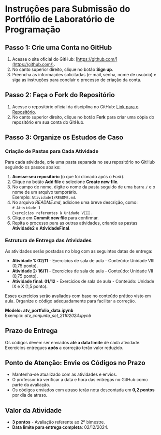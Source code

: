 # Instruções para Submissão do Portfólio de Laboratório de Programação

## Passo 1: Crie uma Conta no GitHub
1. Acesse o site oficial do GitHub: [https://github.com/](https://github.com/).
2. No canto superior direito, clique no botão **Sign up**.
3. Preencha as informações solicitadas (e-mail, senha, nome de usuário) e siga as instruções para concluir o processo de criação da conta.

## Passo 2: Faça o Fork do Repositório
1. Acesse o repositório oficial da disciplina no GitHub: [Link para o Repositório](https://github.com/gnrochabr/ENG_20242/).
2. No canto superior direito, clique no botão **Fork** para criar uma cópia do repositório em sua conta do GitHub.

## Passo 3: Organize os Estudos de Caso

### Criação de Pastas para Cada Atividade
Para cada atividade, crie uma pasta separada no seu repositório no GitHub seguindo os passos abaixo:

1. **Acesse seu repositório** (o que foi clonado após o *Fork*).
2. Clique no botão **Add file** e selecione **Create new file**.
3. No campo de nome, digite o nome da pasta seguido de uma barra `/` e o nome de um arquivo temporário.  
   Exemplo: `Atividade1/README.md`.
4. No arquivo *README.md*, adicione uma breve descrição, como:  
   `# Atividade 1`  
   `Exercícios referentes à Unidade VIII.`
5. Clique em **Commit new file** para confirmar.
6. Repita o processo para as outras atividades, criando as pastas **Atividade2** e **AtividadeFinal**.

### Estrutura de Entrega das Atividades
As atividades serão postadas no blog com as seguintes datas de entrega:
- **Atividade 1: 02/11** - Exercícios de sala de aula - Conteúdo: Unidade VIII (0,75 ponto).
- **Atividade 2: 16/11** - Exercícios de sala de aula - Conteúdo: Unidade VII (0,75 ponto). 
- **Atividade final: 01/12** - Exercícios de sala de aula - Conteúdo: Unidade IX e X (1,5 ponto).

Esses exercícios serão avaliados com base no conteúdo prático visto em aula. Organize o código adequadamente para facilitar a correção.

**Modelo:** **atv_portfolio_data.ipynb**  
Exemplo: *atv_conjunto_set_21102024.ipynb*

## Prazo de Entrega
Os códigos devem ser enviados **até a data limite** de cada atividade. Exercícios entregues **após** a correção terão valor reduzido.

## Ponto de Atenção: Envie os Códigos no Prazo
- Mantenha-se atualizado com as atividades e envios.
- O professor irá verificar a data e hora das entregas no GitHub como parte da avaliação.
- Os códigos enviados com atraso terão nota descontada em **0,2 pontos** por dia de atraso.

## Valor da Atividade
- **3 pontos** - Avaliação referente ao 2º bimestre.
- **Data limite para entrega completa**: 02/12/2024.
